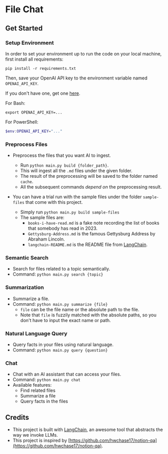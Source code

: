 # File Chat

## Get Started
### Setup Environment

In order to set your environment up to run the code on your local machine, first install all requirements:

```shell
pip install -r requirements.txt
```

Then, save your OpenAI API key to the environment variable named `OPENAI_API_KEY`.

If you don't have one, get one [here](https://beta.openai.com/playground).

For Bash:

```shell
export OPENAI_API_KEY=...
```

For PowerShell:

```powershell
$env:OPENAI_API_KEY="..."
```

### Preprocess Files
- Preprocess the files that you want AI to ingest.
  - Run `python main.py build {folder_path}`.
  - This will ingest all the `.md` files under the given folder.
  - The result of the preprocessing will be saved to the folder named `cache`.
  - All the subsequent commands *depend on* the preprocessing result.

- You can have a trial run with the sample files under the folder `sample-files` that come with this project.
  - Simply run `python main.py build sample-files`
  - The sample files are:
    - `books-i-have-read.md` is a fake note recording the list of books that somebody has read in 2023.
    - `Gettysburg-Address.md` is the famous Gettysburg Address by Abraham Lincoln.
    - `langchain-README.md` is the README file from [LangChain](https://github.com/hwchase17/langchain).

### Semantic Search
- Search for files related to a topic semantically.
- Command: `python main.py search {topic}`

### Summarization
- Summarize a file.
- Command: `python main.py summarize {file}`
  - `file` can be the file name or the absolute path to the file.
  - Note that `file` is fuzzily matched with the absolute paths, so you don't have to input the exact name or path.

### Natural Language Query
- Query facts in your files using natural language.
- Command: `python main.py query {question}`

### Chat
- Chat with an AI assistant that can access your files.
- Command: `python main.py chat`
- Available features:
  - Find related files
  - Summarize a file
  - Query facts in the files

## Credits
- This project is built with [LangChain](https://github.com/hwchase17/langchain), an awesome tool that abstracts the way we invoke LLMs.
- This project is inspired by [https://github.com/hwchase17/notion-qa](https://github.com/hwchase17/notion-qa).
